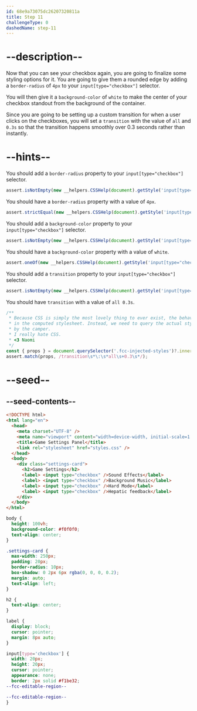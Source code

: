 ```yaml
---
id: 68e9a73075dc26207320811a
title: Step 11
challengeType: 0
dashedName: step-11
---
```


# --description--

Now that you can see your checkbox again, you are going to finalize some styling options for it. You are going to give them a rounded edge by adding a `border-radius` of `4px` to your `input[type="checkbox"]` selector.

You will then give it a `background-color` of `white` to make the center of your checkbox standout from the background of the container.

Since you are going to be setting up a custom transition for when a user clicks on the checkboxes, you will set a `transition` with the value of `all` and `0.3s` so that the transition happens smoothly over 0.3 seconds rather than instantly.

# --hints--

You should add a `border-radius` property to your `input[type="checkbox"]` selector.

```js
assert.isNotEmpty(new __helpers.CSSHelp(document).getStyle('input[type="checkbox"]')?.borderRadius);
```

You should have a `border-radius` property with a value of `4px`.

```js
assert.strictEqual(new __helpers.CSSHelp(document).getStyle('input[type="checkbox"]')?.borderRadius, "4px");
```

You should add a `background-color` property to your `input[type="checkbox"]` selector.

```js
assert.isNotEmpty(new __helpers.CSSHelp(document).getStyle('input[type="checkbox"]')?.backgroundColor);
```

You should have a `background-color` property with a value of `white`.

```js
assert.oneOf(new __helpers.CSSHelp(document).getStyle('input[type="checkbox"]')?.backgroundColor, ["white", "rgb(255,255,255)", "#ffffff"]);
```

You should add a `transition` property to your `input[type="checkbox"]` selector.

```js
assert.isNotEmpty(new __helpers.CSSHelp(document).getStyle('input[type="checkbox"]')?.transition);
```

You should have `transition` with a value of `all 0.3s`.

```js
/**
 * Because CSS is simply the most lovely thing to ever exist, the behaviour of the `all` shorthand does wonky things and will not show up
 * in the computed stylesheet. Instead, we need to query the actual style element and extract the selector, checking the properties as written
 * by the camper.
 * I really hate CSS.
 * <3 Naomi
 */
const { props } = document.querySelector('.fcc-injected-styles')?.innerText?.match(/input\[type=('|")checkbox\1\]\s*\{(?<props>.*)\}/s)?.groups;
assert.match(props, /transition\s*\:\s*all\s+0.3\s*/);
```

# --seed--

## --seed-contents--

```html
<!DOCTYPE html>
<html lang="en">
  <head>
    <meta charset="UTF-8" />
    <meta name="viewport" content="width=device-width, initial-scale=1.0" />
    <title>Game Settings Panel</title>
    <link rel="stylesheet" href="styles.css" />
  </head>
  <body>
    <div class="settings-card">
      <h2>Game Settings</h2>
      <label> <input type="checkbox" />Sound Effects</label>
      <label> <input type="checkbox" />Background Music</label>
      <label> <input type="checkbox" />Hard Mode</label>
      <label> <input type="checkbox" />Hepatic feedback</label>
    </div>
  </body>
</html>
```

```css
body {
  height: 100vh;
  background-color: #f0f0f0;
  text-align: center;
}

.settings-card {
  max-width: 250px;
  padding: 20px;
  border-radius: 10px;
  box-shadow: 0 2px 6px rgba(0, 0, 0, 0.2);
  margin: auto;
  text-align: left;
}

h2 {
  text-align: center;
}

label {
  display: block;
  cursor: pointer;
  margin: 8px auto;
}

input[type='checkbox'] {
  width: 20px;
  height: 20px;
  cursor: pointer;
  appearance: none;
  border: 2px solid #f1be32;
--fcc-editable-region--

--fcc-editable-region--
}
```
